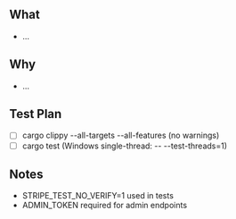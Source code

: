 ﻿## What
- …

## Why
- …

## Test Plan
- [ ] cargo clippy --all-targets --all-features (no warnings)
- [ ] cargo test (Windows single-thread: -- --test-threads=1)

## Notes
- STRIPE_TEST_NO_VERIFY=1 used in tests
- ADMIN_TOKEN required for admin endpoints
